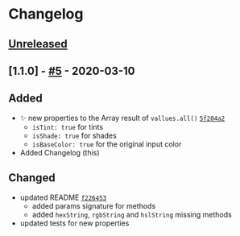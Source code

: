 # Changelog

## [Unreleased]

## [1.1.0] - [#5](../../pull/5) - 2020-03-10
## Added
- ✨ new properties to the Array result of `vallues.all()` [`5f204a2`](https://github.com/noeldelgado/values.js/commit/5f204a2b4757bf0e2e77910ae50f44bbb19af56f)
  - `isTint: true` for tints
  - `isShade: true` for shades
  - `isBaseColor: true` for the original input color
- Added Changelog (this)

## Changed
- updated README [`f226453`](https://github.com/noeldelgado/values.js/commit/5f204a2b4757bf0e2e77910ae50f44bbb19af56f)
  - added params signature for methods
  - added `hexString`, `rgbString` and `hslString` missing methods
- updated tests for new properties

[Unreleased]: https://github.com/noeldelgado/values.js/compare/v1.1.0...HEAD
[0.1.0]: https://github.com/noeldelgado/values.js/releases/tag/v1.1.0
